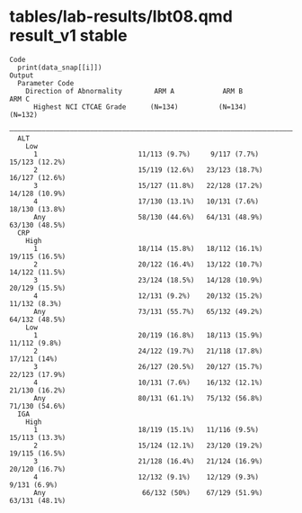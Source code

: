 # tables/lab-results/lbt08.qmd result_v1 stable

    Code
      print(data_snap[[i]])
    Output
      Parameter Code                                                                
        Direction of Abnormality        ARM A            ARM B            ARM C     
          Highest NCI CTCAE Grade      (N=134)          (N=134)          (N=132)    
      ——————————————————————————————————————————————————————————————————————————————
      ALT                                                                           
        Low                                                                         
          1                         11/113 (9.7%)     9/117 (7.7%)    15/123 (12.2%)
          2                         15/119 (12.6%)   23/123 (18.7%)   16/127 (12.6%)
          3                         15/127 (11.8%)   22/128 (17.2%)   14/128 (10.9%)
          4                         17/130 (13.1%)   10/131 (7.6%)    18/130 (13.8%)
          Any                       58/130 (44.6%)   64/131 (48.9%)   63/130 (48.5%)
      CRP                                                                           
        High                                                                        
          1                         18/114 (15.8%)   18/112 (16.1%)   19/115 (16.5%)
          2                         20/122 (16.4%)   13/122 (10.7%)   14/122 (11.5%)
          3                         23/124 (18.5%)   14/128 (10.9%)   20/129 (15.5%)
          4                         12/131 (9.2%)    20/132 (15.2%)   11/132 (8.3%) 
          Any                       73/131 (55.7%)   65/132 (49.2%)   64/132 (48.5%)
        Low                                                                         
          1                         20/119 (16.8%)   18/113 (15.9%)   11/112 (9.8%) 
          2                         24/122 (19.7%)   21/118 (17.8%)    17/121 (14%) 
          3                         26/127 (20.5%)   20/127 (15.7%)   22/123 (17.9%)
          4                         10/131 (7.6%)    16/132 (12.1%)   21/130 (16.2%)
          Any                       80/131 (61.1%)   75/132 (56.8%)   71/130 (54.6%)
      IGA                                                                           
        High                                                                        
          1                         18/119 (15.1%)   11/116 (9.5%)    15/113 (13.3%)
          2                         15/124 (12.1%)   23/120 (19.2%)   19/115 (16.5%)
          3                         21/128 (16.4%)   21/124 (16.9%)   20/120 (16.7%)
          4                         12/132 (9.1%)    12/129 (9.3%)     9/131 (6.9%) 
          Any                        66/132 (50%)    67/129 (51.9%)   63/131 (48.1%)

